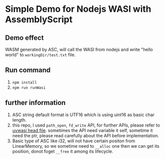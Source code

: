 # Simple Demo for Nodejs WASI with AssemblyScript

## Demo effect
WASM generated by ASC, will call the WASI from nodejs and write "hello world" to `workingDir/test.txt` file.

## Run command  
1. `npm install`  
2. `npm run runWasi`

## further information
1. ASC string default format is UTF16 which is using uint16 as basic char length.
2. this repo, I used `path_open`, `fd_write` API, for further APIs, please refer to 
[uvwasi head file](https://github.com/nodejs/uvwasi/blob/main/include/uvwasi.h). sometimes the API need variable it self, sometime it need the ptr, please read carefully about the API before implementation. 
3. Basic type of ASC like i32, will not have certain positon from LinearMemory, so we sometime need to `__alloc` one then we can get its position, donot foget `__free` it among its lifecycle.
